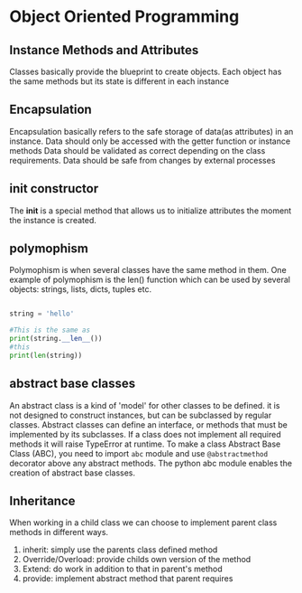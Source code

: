 # Object Oriented Programming

## Instance Methods and Attributes

Classes basically provide the blueprint to create objects.
Each object has the same methods but its state is different in each instance

## Encapsulation

Encapsulation basically refers to the safe storage of data(as
attributes) in an instance.
Data should only be accessed with the getter function or instance methods
Data should be validated as correct depending on the class requirements.
Data should be safe from changes by external processes

## **init** constructor

The **init** is a special method that allows us to initialize attributes
the moment the instance is created.

## polymophism

Polymophism is when several classes have the same method in them.
One example of polymophism is the len() function which can be used by
several objects: strings, lists, dicts, tuples etc.

```python

string = 'hello'

#This is the same as
print(string.__len__())
#this
print(len(string))

```

## abstract base classes

An abstract class is a kind of 'model' for other classes to be defined.
it is not designed to construct instances, but can be subclassed by regular classes.
Abstract classes can define an interface, or methods that must be implemented by its subclasses.
If a class does not implement all required methods it will raise TypeError at runtime.
To make a class Abstract Base Class (ABC), you need to import `abc` module and use `@abstractmethod` decorator above any abstract methods.
The python abc module enables the creation of abstract base classes.

## Inheritance

When working in a child class we can choose to implement parent class methods
in different ways.

1. inherit: simply use the parents class defined method
2. Override/Overload: provide childs own version of the method
3. Extend: do work in addition to that in parent's method
4. provide: implement abstract method that parent requires
